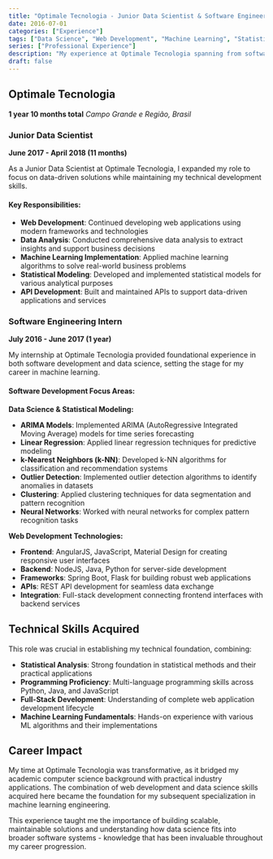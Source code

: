 ```yaml
---
title: "Optimale Tecnologia - Junior Data Scientist & Software Engineering Intern"
date: 2016-07-01
categories: ["Experience"]
tags: ["Data Science", "Web Development", "Machine Learning", "Statistical Models", "APIs"]
series: ["Professional Experience"]
description: "My experience at Optimale Tecnologia spanning from software engineering intern to junior data scientist, working on web development and ML projects."
draft: false
---
```


## Optimale Tecnologia
**1 year 10 months total**
*Campo Grande e Região, Brasil*

### Junior Data Scientist
**June 2017 - April 2018 (11 months)**

As a Junior Data Scientist at Optimale Tecnologia, I expanded my role to focus on data-driven solutions while maintaining my technical development skills.

#### Key Responsibilities:

* **Web Development**: Continued developing web applications using modern frameworks and technologies
* **Data Analysis**: Conducted comprehensive data analysis to extract insights and support business decisions
* **Machine Learning Implementation**: Applied machine learning algorithms to solve real-world business problems
* **Statistical Modeling**: Developed and implemented statistical models for various analytical purposes
* **API Development**: Built and maintained APIs to support data-driven applications and services

### Software Engineering Intern
**July 2016 - June 2017 (1 year)**

My internship at Optimale Tecnologia provided foundational experience in both software development and data science, setting the stage for my career in machine learning.

#### Software Development Focus Areas:

**Data Science & Statistical Modeling:**
* **ARIMA Models**: Implemented ARIMA (AutoRegressive Integrated Moving Average) models for time series forecasting
* **Linear Regression**: Applied linear regression techniques for predictive modeling
* **k-Nearest Neighbors (k-NN)**: Developed k-NN algorithms for classification and recommendation systems
* **Outlier Detection**: Implemented outlier detection algorithms to identify anomalies in datasets
* **Clustering**: Applied clustering techniques for data segmentation and pattern recognition
* **Neural Networks**: Worked with neural networks for complex pattern recognition tasks

**Web Development Technologies:**
* **Frontend**: AngularJS, JavaScript, Material Design for creating responsive user interfaces
* **Backend**: NodeJS, Java, Python for server-side development
* **Frameworks**: Spring Boot, Flask for building robust web applications
* **APIs**: REST API development for seamless data exchange
* **Integration**: Full-stack development connecting frontend interfaces with backend services

## Technical Skills Acquired

This role was crucial in establishing my technical foundation, combining:

* **Statistical Analysis**: Strong foundation in statistical methods and their practical applications
* **Programming Proficiency**: Multi-language programming skills across Python, Java, and JavaScript
* **Full-Stack Development**: Understanding of complete web application development lifecycle
* **Machine Learning Fundamentals**: Hands-on experience with various ML algorithms and their implementations

## Career Impact

My time at Optimale Tecnologia was transformative, as it bridged my academic computer science background with practical industry applications. The combination of web development and data science skills acquired here became the foundation for my subsequent specialization in machine learning engineering.

This experience taught me the importance of building scalable, maintainable solutions and understanding how data science fits into broader software systems - knowledge that has been invaluable throughout my career progression.
